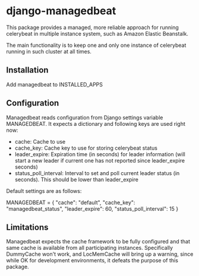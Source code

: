 # django-managedbeat

This package provides a managed, more reliable approach for running celerybeat in multiple instance system, such as
Amazon Elastic Beanstalk.

The main functionality is to keep one and only one instance of celerybeat running in such cluster at all times.

## Installation

Add managedbeat to INSTALLED_APPS

## Configuration

Managedbeat reads configuration from Django settings variable MANAGEDBEAT. It expects a dictionary and following
keys are used right now:

- cache: Cache to use
- cache_key: Cache key to use for storing celerybeat status
- leader_expire: Expiration time (in seconds) for leader information (will start a new leader if current one has not
reported since leader_expire seconds)
- status_poll_interval: Interval to set and poll current leader status (in seconds). This should be lower than
leader_expire

Default settings are as follows:

MANAGEDBEAT = {
  "cache": "default",
  "cache_key": "managedbeat_status",
  "leader_expire": 60,
  "status_poll_interval": 15
}

## Limitations

Managedbeat expects the cache framework to be fully configured and that same cache is available from all participating
instances. Specifically DummyCache won't work, and LocMemCache will bring up a warning, since while OK for development
environments, it defeats the purpose of this package.